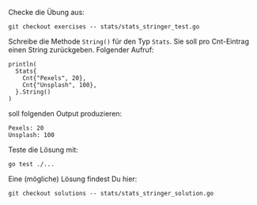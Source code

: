 Checke die Übung aus:

    git checkout exercises -- stats/stats_stringer_test.go

Schreibe die Methode `String()` für den Typ `Stats`. Sie soll pro Cnt-Eintrag einen String zurückgeben.
Folgender Aufruf:

```
println(
  Stats{
    Cnt{"Pexels", 20},
    Cnt{"Unsplash", 100},
  }.String()
)
```

soll folgenden Output produzieren:

```
Pexels: 20
Unsplash: 100
```

Teste die Lösung mit:

    go test ./...

Eine (mögliche) Lösung findest Du hier:

    git checkout solutions -- stats/stats_stringer_solution.go




